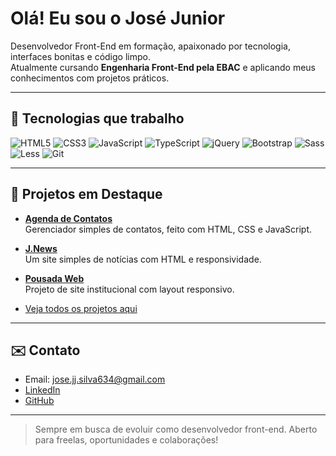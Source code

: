 # Olá! Eu sou o José Junior

Desenvolvedor Front-End em formação, apaixonado por tecnologia, interfaces bonitas e código limpo.  
Atualmente cursando **Engenharia Front-End pela EBAC** e aplicando meus conhecimentos com projetos práticos.

---

## 🚀 Tecnologias que trabalho
![HTML5](https://img.shields.io/badge/HTML5-E34F26?style=flat&logo=html5&logoColor=white)
![CSS3](https://img.shields.io/badge/CSS3-1572B6?style=flat&logo=css3&logoColor=white)
![JavaScript](https://img.shields.io/badge/JavaScript-F7DF1E?style=flat&logo=javascript&logoColor=black)
![TypeScript](https://img.shields.io/badge/TypeScript-3178C6?style=flat&logo=typescript&logoColor=white)
![jQuery](https://img.shields.io/badge/jQuery-0769AD?style=flat&logo=jquery&logoColor=white)
![Bootstrap](https://img.shields.io/badge/Bootstrap-7952B3?style=flat&logo=bootstrap&logoColor=white)
![Sass](https://img.shields.io/badge/Sass-CC6699?style=flat&logo=sass&logoColor=white)
![Less](https://img.shields.io/badge/Less-1D365D?style=flat&logo=less&logoColor=white)
![Git](https://img.shields.io/badge/Git-F05032?style=flat&logo=git&logoColor=white)

---

## 🌟 Projetos em Destaque

- [**Agenda de Contatos**](https://github.com/jose-junior1/agenda-contatos)  
  Gerenciador simples de contatos, feito com HTML, CSS e JavaScript.

- [**J.News**](https://github.com/jose-junior1/j.news)  
  Um site simples de notícias com HTML e responsividade.

- [**Pousada Web**](https://github.com/jose-junior1/pousada-web)  
  Projeto de site institucional com layout responsivo.

- [Veja todos os projetos aqui](https://github.com/jose-junior1?tab=repositories)

---

## ✉️ Contato

- Email: [jose.jj.silva634@gmail.com](mailto:jose.jj.silva634@gmail.com)
- [LinkedIn](https://www.linkedin.com/in/jose-junior-/)
- [GitHub](https://github.com/jose-junior1)

---

> Sempre em busca de evoluir como desenvolvedor front-end. Aberto para freelas, oportunidades e colaborações!
